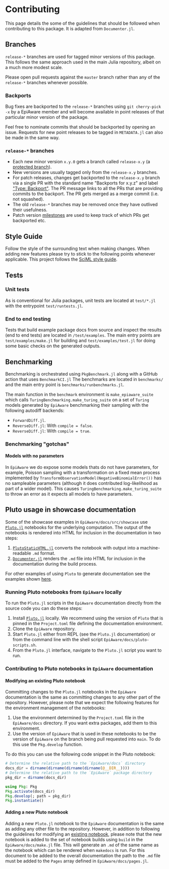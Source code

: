 # Contributing

This page details the some of the guidelines that should be followed when contributing to this package. It is adapted from `Documenter.jl`.

## Branches

`release-*` branches are used for tagged minor versions of this package. This follows the same approach used in the main Julia repository, albeit on a much more modest scale.

Please open pull requests against the `master` branch rather than any of the `release-*` branches whenever possible.

### Backports

Bug fixes are backported to the `release-*` branches using `git cherry-pick -x` by a EpiAware member and will become available in point releases of that particular minor version of the package.

Feel free to nominate commits that should be backported by opening an issue. Requests for new point releases to be tagged in `METADATA.jl` can also be made in the same way.

### `release-*` branches

* Each new minor version `x.y.0` gets a branch called `release-x.y` (a [protected branch](https://docs.github.com/en/repositories/configuring-branches-and-merges-in-your-repository/managing-protected-branches/about-protected-branches)).
* New versions are usually tagged only from the `release-x.y` branches.
* For patch releases, changes get backported to the `release-x.y` branch via a single PR with the standard name "Backports for x.y.z" and label ["Type: Backport"](https://github.com/JuliaDocs/Documenter.jl/pulls?q=label%3A%22Type%3A+Backport%22). The PR message links to all the PRs that are providing commits to the backport. The PR gets merged as a merge commit (i.e. not squashed).
* The old `release-*` branches may be removed once they have outlived their usefulness.
* Patch version [milestones](https://github.com/CDCgov/Rt-without-renewal/milestones) are used to keep track of which PRs get backported etc.

## Style Guide

Follow the style of the surrounding text when making changes. When adding new features please try to stick to the following points whenever applicable. This project follows the
[SciML style guide](https://github.com/SciML/SciMLStyle).

## Tests

### Unit tests

As is conventional for Julia packages, unit tests are located at `test/*.jl` with the entrypoint
`test/runtests.jl`.

### End to end testing

Tests that build example package docs from source and inspect the results (end to end tests) are
located in `/test/examples`. The main entry points are `test/examples/make.jl` for building and
`test/examples/test.jl` for doing some basic checks on the generated outputs.

## Benchmarking

Benchmarking is orchestrated using `PkgBenchmark.jl` along with a GitHub action that uses `BenchmarkCI.jl` The benchmarks are located in `benchmarks/` and the main entry point is `benchmarks/runbenchmarks.jl`.

The main function in the `benchmark` environment is `make_epiaware_suite` which calls `TuringBenchmarking.make_turing_suite` on a set of `Turing` models generated by `EpiAware` benchmarking their sampling with the following autodiff backends:

- `ForwardDiff.jl`.
- `ReverseDiff.jl`: With `compile = false`.
- `ReverseDiff.jl`: With `compile = true`.

### Benchmarking "gotchas"

#### Models with no parameters

In `EpiAware` we do expose some models thats do not have parameters, for example, Poisson sampling with a transformation on a fixed mean process implemented by `TransformObservationModel(NegativeBinomialError())` has no sampleable parameters (although it does contributed log-likelihood as part of a wider model). This causes `TuringBenchmarking.make_turing_suite` to throw an error as it expects all models to have parameters.

## Pluto usage in showcase documentation

Some of the showcase examples in `EpiAware/docs/src/showcase` use [`Pluto.jl`](https://plutojl.org/) notebooks for the underlying computation. The output of the notebooks is rendered into HTML for inclusion in the documentation in two steps:
1. [`PlutoStaticHTML.jl`](https://github.com/rikhuijzer/PlutoStaticHTML.jl) converts the notebook with output into a machine-readable `.md` format.
2. [`Documenter.jl`](https://github.com/JuliaDocs/Documenter.jl) renders the `.md` file into HTML for inclusion in the documentation during the build process.

For other examples of using `Pluto` to generate documentation see the examples shown [here](https://plutostatichtml.huijzer.xyz/stable/#Documenter.jl).

### Running Pluto notebooks from `EpiAware` locally

To run the `Pluto.jl` scripts in the `EpiAware` documentation directly from the source code you can do these steps:

1. Install [`Pluto.jl`](https://plutojl.org/) locally. We recommend using the version of `Pluto` that is pinned in the `Project.toml` file defining the documentation environment.
2. Clone the `EpiAware` repository.
3. Start `Pluto.jl` either from REPL (see the `Pluto.jl` documentation) or from the command line with the shell script `EpiAware/docs/pluto-scripts.sh`.
4. From the `Pluto.jl` interface, navigate to the `Pluto.jl` script you want to run.

### Contributing to Pluto notebooks in `EpiAware` documentation

#### Modifying an existing Pluto notebook
Committing changes to the `Pluto.jl` notebooks in the `EpiAware` documentation is the same as committing changes to any other part of the repository. However, please note that we expect the following features for the environment management of the notebooks:

1. Use the environment determined by the `Project.toml` file in the `EpiAware/docs` directory. If you want extra packages, add them to this environment.
2. Use the version of `EpiAware` that is used in these notebooks to be the version of `EpiAware` on the branch being pull requested into `main`. To do this use the `Pkg.develop` function.

To do this you can use the following code snippet in the Pluto notebook:

```julia
# Determine the relative path to the `EpiAware/docs` directory
docs_dir = dirname(dirname(dirname(dirname(@__DIR__))))
# Determine the relative path to the `EpiAware` package directory
pkg_dir = dirname(docs_dir)

using Pkg: Pkg
Pkg.activate(docs_dir)
Pkg.develop(; path = pkg_dir)
Pkg.instantiate()
```

#### Adding a new Pluto notebook
Adding a new `Pluto.jl` notebook to the `EpiAware` documentation is the same as adding any other file to the repository. However, in addition to following the guidelines for modifying an [existing notebook](#modifying-an-existing-pluto-notebook), please note that the new notebook is added to the set of notebook builds using `build` in the `EpiAware/docs/make.jl` file. This will generate an `.md` of the same name as the notebook which can be rendered when `makedocs` is run. For this document to be added to the overall documentation the path to the `.md` file must be added to the `Pages` array defined in `EpiAware/docs/pages.jl`.
